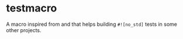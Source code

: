 # testmacro

A macro inspired from [](https://os.phil-opp.com/testing/) and [](https://github.com/rust-embedded/rust-raspberrypi-OS-tutorials/tree/master/13_integrated_testing) that helps building `#![no_std]` tests in some other projects.
